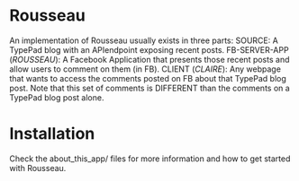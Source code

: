 # Rousseau
An implementation of Rousseau usually exists in three parts:
    SOURCE: A TypePad blog with an APIendpoint exposing recent posts.
    FB-SERVER-APP (*ROUSSEAU*): A Facebook Application that presents those recent posts and allow users to comment on them (in FB).
    CLIENT (*CLAIRE*): Any webpage that wants to access the comments posted on FB about that TypePad blog post.  Note that this set of comments is DIFFERENT than the comments on a TypePad blog post alone. 

# Installation

Check the about_this_app/ files for more information and how to get started with Rousseau.
